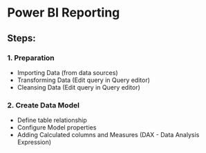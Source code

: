 # Power BI Reporting

## Steps:

### 1. Preparation

- Importing Data (from data sources)
- Transforming Data (Edit query in Query editor)
- Cleansing Data (Edit query in Query editor)

### 2. Create Data Model

- Define table relationship
- Configure Model properties
- Adding Calculated columns and Measures (DAX - Data Analysis Expression)
